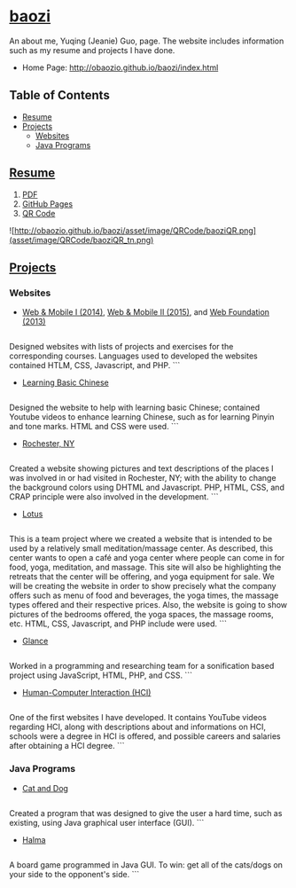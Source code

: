 # [baozi](http://obaozio.github.io/baozi/index.html)
An about me, Yuqing (Jeanie) Guo, page. The website includes information such as my resume and projects I have done.

- Home Page: http://obaozio.github.io/baozi/index.html

## Table of Contents
- [Resume](#resume)
- [Projects](#projects)
	- [Websites](#websites)
	- [Java Programs](#java-programs)


## [Resume](http://obaozio.github.io/baozi/pdf/Y.Guo_Resume.pdf)
1. [PDF](http://obaozio.github.io/baozi/pdf/Y.Guo_Resume.pdf)
2. [GitHub Pages](http://obaozio.github.io/baozi/resume.html)
3. [QR Code](asset/image/QRCode/baoziQR_tn.png)

![http://obaozio.github.io/baozi/asset/image/QRCode/baoziQR.png](asset/image/QRCode/baoziQR_tn.png)



## [Projects](http://obaozio.github.io/baozi/projects.html)

### Websites

- [Web & Mobile I (2014)](http://obaozio.github.io/baozi/projects/rit/iste140/index.html), [Web & Mobile II (2015)](http://obaozio.github.io/baozi/projects/rit/iste240/index.html), and [Web Foundation (2013)](http://obaozio.github.io/baozi/projects/rit/iste105/index.html)
	```
Designed websites with lists of projects and exercises for the corresponding courses. 
Languages used to developed the websites contained HTLM, CSS, Javascript, and PHP.
	```

- [Learning Basic Chinese](http://obaozio.github.io/baozi/projects/rit/iste140/project3/index.html)
	```
Designed the website to help with learning basic Chinese; contained Youtube videos to 
enhance learning Chinese, such as for learning Pinyin and tone marks. HTML and CSS 
were used.
	```

- [Rochester, NY](https://people.rit.edu/~yxg2464/iste240/project1_final/index.php)
	```
Created a website showing pictures and text descriptions of the places I was involved 
in or had visited in Rochester, NY; with the ability to change the background colors 
using DHTML and Javascript. PHP, HTML, CSS, and CRAP principle were also involved in 
the development.
	```

- [Lotus](https://people.rit.edu/~yxg2464/iste240/projectGroup/)

	```
This is a team project where we created a website that is intended to be used by a 
relatively small meditation/massage center. As described, this center wants to open a 
café and yoga center where people can come in for food, yoga, meditation, and massage. 
This site will also be highlighting the retreats that the center will be offering, and 
yoga equipment for sale. We will be creating the website in order to show precisely what 
the company offers such as menu of food and beverages, the yoga times, the massage types 
offered and their respective prices. Also, the website is going to show pictures of the 
bedrooms offered, the yoga spaces, the massage rooms, etc. HTML, CSS, Javascript, and 
PHP include were used.
	```
	
- [Glance](http://ritaccess.github.io/Glance-data-analyzer/)
	```
Worked in a programming and researching team for a sonification based project using 
JavaScript, HTML, PHP, and CSS.
	```

- [Human-Computer Interaction (HCI)](http://obaozio.github.io/baozi/projects/rit/iste105/stage3/index.html)
	```
One of the first websites I have developed. It contains YouTube videos regarding HCI, 
along with descriptions about and informations on HCI, schools were a degree in HCI is 
offered, and possible careers and salaries after obtaining a HCI degree.
	```


### Java Programs
	
- [Cat and Dog](https://github.com/ObaoziO/baozi/tree/master/projects/rit/iste121/GUI-CatAndDog)
	```
Created a program that was designed to give the user a hard time, such as existing, 
using Java graphical user interface (GUI).
	```
	
- [Halma](https://github.com/ObaoziO/baozi/tree/master/projects/rit/iste121/Halma-CatAndDog)
	```
A board game programmed in Java GUI. To win: get all of the cats/dogs on your side to 
the opponent's side.
	```




